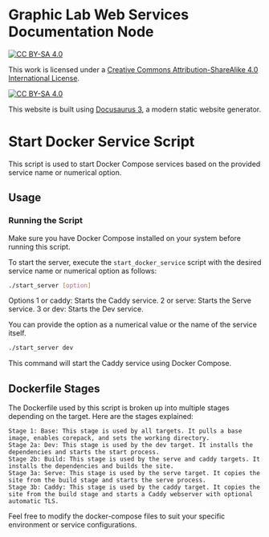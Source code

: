 # Graphic Lab Web Services Documentation Node

[![CC BY-SA 4.0][cc-by-sa-shield]][cc-by-sa]

This work is licensed under a [Creative Commons Attribution-ShareAlike 4.0 International License][cc-by-sa].

[![CC BY-SA 4.0][cc-by-sa-image]][cc-by-sa]

[cc-by-sa]: http://creativecommons.org/licenses/by-sa/4.0/
[cc-by-sa-image]: https://licensebuttons.net/l/by-sa/4.0/88x31.png
[cc-by-sa-shield]: https://img.shields.io/badge/License-CC%20BY--SA%204.0-lightgrey.svg

This website is built using [Docusaurus 3](https://docusaurus.io/), a modern static website generator.

# Start Docker Service Script

This script is used to start Docker Compose services based on the provided service name or numerical option.

## Usage

### Running the Script

Make sure you have Docker Compose installed on your system before running this script.

To start the server, execute the `start_docker_service` script with the desired service name or numerical option as follows:

```bash
./start_server [option]
```
Options
    1 or caddy: Starts the Caddy service.
    2 or serve: Starts the Serve service.
    3 or dev: Starts the Dev service.

You can provide the option as a numerical value or the name of the service itself.

```bash
./start_server dev
```

This command will start the Caddy service using Docker Compose.

## Dockerfile Stages

The Dockerfile used by this script is broken up into multiple stages depending on the target. Here are the stages explained:

    Stage 1: Base: This stage is used by all targets. It pulls a base image, enables corepack, and sets the working directory.
    Stage 2a: Dev: This stage is used by the dev target. It installs the dependencies and starts the start process.
    Stage 2b: Build: This stage is used by the serve and caddy targets. It installs the dependencies and builds the site.
    Stage 3a: Serve: This stage is used by the serve target. It copies the site from the build stage and starts the serve process.
    Stage 3b: Caddy: This stage is used by the caddy target. It copies the site from the build stage and starts a Caddy webserver with optional automatic TLS.

Feel free to modify the docker-compose files to suit your specific environment or service configurations.
